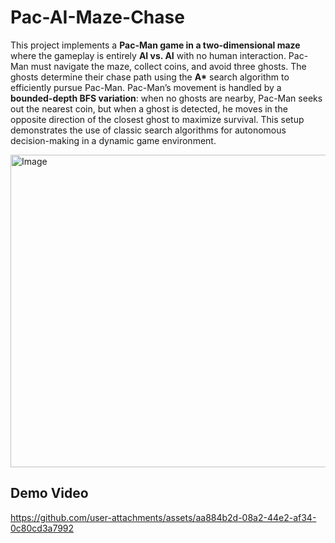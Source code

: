 # Pac-AI-Maze-Chase
This project implements a **Pac-Man game in a two-dimensional maze** where the gameplay is entirely **AI vs. AI** with no human interaction.
Pac-Man must navigate the maze, collect coins, and avoid three ghosts. The ghosts determine their chase path using the **A\*** search algorithm to efficiently pursue Pac-Man.
Pac-Man’s movement is handled by a **bounded-depth BFS variation**: when no ghosts are nearby, Pac-Man seeks out the nearest coin, but when a ghost is detected, he moves in the opposite direction of the closest ghost to maximize survival. This setup demonstrates the use of classic search algorithms for autonomous decision-making in a dynamic game environment.

<img width="700" height="500" alt="Image" src="https://github.com/user-attachments/assets/31fd6161-ceee-4928-b418-885b07cec056" />

## Demo Video
https://github.com/user-attachments/assets/aa884b2d-08a2-44e2-af34-0c80cd3a7992

